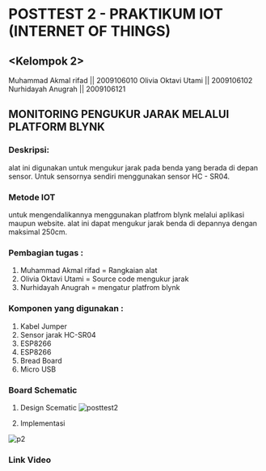 # POSTTEST 2 - PRAKTIKUM IOT (INTERNET OF THINGS)

## <Kelompok 2>

Muhammad Akmal rifad || 2009106010
Olivia Oktavi Utami || 2009106102
Nurhidayah Anugrah || 2009106121

## MONITORING PENGUKUR JARAK MELALUI PLATFORM BLYNK


### Deskripsi:
alat ini digunakan untuk mengukur jarak pada benda yang berada di depan sensor. Untuk sensornya sendiri menggunakan sensor HC - SR04. 

### Metode IOT
untuk mengendalikannya menggunakan platfrom blynk melalui aplikasi maupun website. alat ini dapat mengukur jarak benda di depannya dengan maksimal 250cm. 

### Pembagian tugas :
  1. Muhammad Akmal rifad = Rangkaian alat 
  2. Olivia Oktavi Utami = Source code mengukur jarak 
  3. Nurhidayah Anugrah = mengatur platfrom blynk 
  
 
 ### Komponen yang digunakan :
 
1. Kabel Jumper
2. Sensor jarak HC-SR04
3. ESP8266
4. ESP8266
5. Bread Board
6. Micro USB

### Board Schematic
1. Design Scematic 
![posttest2](https://user-images.githubusercontent.com/102194104/229737838-ecdf9c0a-155e-409f-aac3-2b075518f114.png)

2. Implementasi 

![p2](https://user-images.githubusercontent.com/102194104/229738247-eec13dc5-071a-4060-862b-045999aae620.jpeg)

### Link Video


